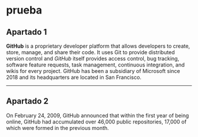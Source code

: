 # prueba

## Apartado 1
<strong>GitHub</strong> is a proprietary developer platform that allows developers to create, store, manage, and share their code. It uses Git to provide distributed version control and <em>GitHub</em> itself provides access control, bug tracking, software feature requests, task management, continuous integration, and wikis for every project. GitHub has been a subsidiary of Microsoft since 2018 and its headquarters are located in San Francisco.
___

## Apartado 2
On February 24, 2009, GitHub announced that within the first year of being online, GitHub had accumulated over 46,000 public repositories, 17,000 of which were formed in the previous month.
